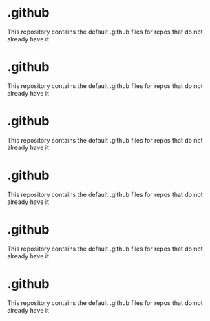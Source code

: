 # .github

This repository contains the default .github files for repos that do not already have it

# .github

This repository contains the default .github files for repos that do not already have it

# .github

This repository contains the default .github files for repos that do not already have it

# .github

This repository contains the default .github files for repos that do not already have it

# .github

This repository contains the default .github files for repos that do not already have it

# .github

This repository contains the default .github files for repos that do not already have it
